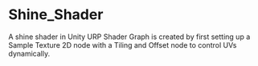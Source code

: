 # Shine_Shader
A shine shader in Unity URP Shader Graph is created by first setting up a Sample Texture 2D node with a Tiling and Offset node to control UVs dynamically.
